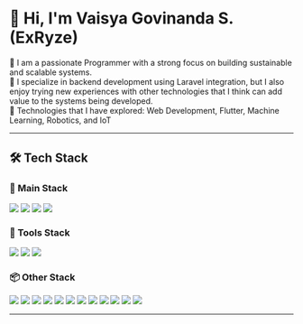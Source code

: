 # 👋 Hi, I'm Vaisya Govinanda S. (ExRyze)

🚀 I am a passionate Programmer with a strong focus on building sustainable and scalable systems.<br/>
🎯 I specialize in backend development using Laravel integration, but I also enjoy trying new experiences with other technologies that I think can add value to the systems being developed.<br/>
🤖 Technologies that I have explored: Web Development, Flutter, Machine Learning, Robotics, and IoT<br/>

---

## 🛠️ Tech Stack

### 🧩 Main Stack

<p> 
    <img src="https://img.shields.io/badge/Laravel-FC4C02?style=for-the-badge&logo=laravel&logoColor=white" />
    <img src="https://img.shields.io/badge/PHP-777BB4?style=for-the-badge&logo=php&logoColor=white" />
    <img src="https://img.shields.io/badge/MySQL-4479A1?style=for-the-badge&logo=mysql&logoColor=white" />
    <img src="https://img.shields.io/badge/Tailwind_CSS-06B6D4?style=for-the-badge&logo=tailwind-css&logoColor=white" />
</p>

### 🔧 Tools Stack

<p>
    <img src="https://img.shields.io/badge/VS%20Code-007ACC?style=for-the-badge&logo=visual-studio-code&logoColor=white" />
    <img src="https://img.shields.io/badge/Git-F05032?style=for-the-badge&logo=git&logoColor=white" />
    <img src="https://img.shields.io/badge/GitHub-181717?style=for-the-badge&logo=github&logoColor=white" />
</p>

### 📦 Other Stack

<p> 
    <img src="https://img.shields.io/badge/HTML5-E34F26?style=for-the-badge&logo=html5&logoColor=white" />
    <img src="https://img.shields.io/badge/CSS3-1572B6?style=for-the-badge&logo=css3&logoColor=white" />
    <img src="https://img.shields.io/badge/JavaScript-F7DF1E?style=for-the-badge&logo=javascript&logoColor=black" />
    <img src="https://img.shields.io/badge/Bootstrap-7952B3?style=for-the-badge&logo=bootstrap&logoColor=white" />
    <img src="https://img.shields.io/badge/GitLab-FC6D26?style=for-the-badge&logo=gitlab&logoColor=white" />
    <img src="https://img.shields.io/badge/Flutter-02569B?style=for-the-badge&logo=flutter&logoColor=white" />
    <img src="https://img.shields.io/badge/Python-3776AB?style=for-the-badge&logo=python&logoColor=white" />
    <img src="https://img.shields.io/badge/ESP32-3C3C3C?style=for-the-badge&logo=espressif&logoColor=white" />
    <img src="https://img.shields.io/badge/Raspberry%20Pi-A22846?style=for-the-badge&logo=raspberrypi&logoColor=white" />
    <img src="https://img.shields.io/badge/Fusion%20360-FF6D00?style=for-the-badge&logo=autodesk&logoColor=white" />
    <img src="https://img.shields.io/badge/EasyEDA-0091C2?style=for-the-badge&logoColor=white" />
    <img src="https://img.shields.io/badge/-ReactJs-61DAFB?style=for-the-badge&logoColor=white" />
</p>

---
